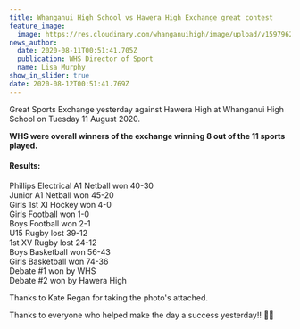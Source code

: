 ```yaml
---
title: Whanganui High School vs Hawera High Exchange great contest
feature_image:
  image: https://res.cloudinary.com/whanganuihigh/image/upload/v1597962660/News/117768374_1653707761444990_2282984924664266953_o.jpg
news_author:
  date: 2020-08-11T00:51:41.705Z
  publication: WHS Director of Sport
  name: Lisa Murphy
show_in_slider: true
date: 2020-08-12T00:51:41.769Z
---
```

Great Sports Exchange yesterday against Hawera High at Whanganui High School on Tuesday 11 August 2020.  

**WHS were overall winners of the exchange winning 8 out of the 11 sports played.**  

#### Results:  

Phillips Electrical A1 Netball won 40-30  
Junior A1 Netball won 45-20  
Girls 1st XI Hockey won 4-0  
Girls Football won 1-0  
Boys Football won 2-1  
U15 Rugby lost 39-12  
1st XV Rugby lost 24-12  
Boys Basketball won 56-43  
Girls Basketball won 74-36  
Debate #1 won by WHS  
Debate #2 won by Hawera High  

Thanks to Kate Regan for taking the photo's attached.  

Thanks to everyone who helped make the day a success yesterday!! 💚💛


